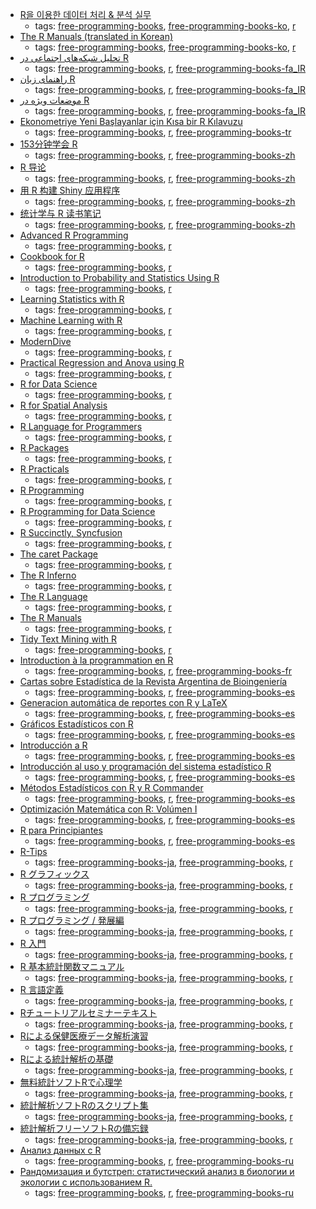 * [R을 이용한 데이터 처리 & 분석 실무](http://r4pda.co.kr)
    * tags: [free-programming-books](../tags/free-programming-books.md), [free-programming-books-ko](../tags/free-programming-books-ko.md), [r](../tags/r.md)
* [The R Manuals (translated in Korean)](http://www.openstatistics.net)
    * tags: [free-programming-books](../tags/free-programming-books.md), [free-programming-books-ko](../tags/free-programming-books-ko.md), [r](../tags/r.md)
* [تحلیل شبکه‌های اجتماعی در R](http://cran.r-project.org/doc/contrib/Raeesi-SNA_in_R_in_Farsi.pdf)
    * tags: [free-programming-books](../tags/free-programming-books.md), [r](../tags/r.md), [free-programming-books-fa_IR](../tags/free-programming-books-fa_IR.md)
* [راهنمای زبان R](http://cran.r-project.org/doc/contrib/Mousavi-R-lang_in_Farsi.pdf)
    * tags: [free-programming-books](../tags/free-programming-books.md), [r](../tags/r.md), [free-programming-books-fa_IR](../tags/free-programming-books-fa_IR.md)
* [موضعات ویژه در R](http://cran.r-project.org/doc/contrib/Mousavi-R_topics_in_Farsi.pdf)
    * tags: [free-programming-books](../tags/free-programming-books.md), [r](../tags/r.md), [free-programming-books-fa_IR](../tags/free-programming-books-fa_IR.md)
* [Ekonometriye Yeni Başlayanlar için Kısa bir R Kılavuzu](https://github.com/emraher/eybkbrk)
    * tags: [free-programming-books](../tags/free-programming-books.md), [r](../tags/r.md), [free-programming-books-tr](../tags/free-programming-books-tr.md)
* [153分钟学会 R](http://cran.r-project.org/doc/contrib/Liu-FAQ.pdf)
    * tags: [free-programming-books](../tags/free-programming-books.md), [r](../tags/r.md), [free-programming-books-zh](../tags/free-programming-books-zh.md)
* [R 导论](http://cran.r-project.org/doc/contrib/Ding-R-intro_cn.pdf)
    * tags: [free-programming-books](../tags/free-programming-books.md), [r](../tags/r.md), [free-programming-books-zh](../tags/free-programming-books-zh.md)
* [用 R 构建 Shiny 应用程序](http://yanping.me/shiny-tutorial/)
    * tags: [free-programming-books](../tags/free-programming-books.md), [r](../tags/r.md), [free-programming-books-zh](../tags/free-programming-books-zh.md)
* [统计学与 R 读书笔记](http://cran.r-project.org/doc/contrib/Xu-Statistics_and_R.pdf)
    * tags: [free-programming-books](../tags/free-programming-books.md), [r](../tags/r.md), [free-programming-books-zh](../tags/free-programming-books-zh.md)
* [Advanced R Programming](http://adv-r.had.co.nz)
    * tags: [free-programming-books](../tags/free-programming-books.md), [r](../tags/r.md)
* [Cookbook for R](http://www.cookbook-r.com)
    * tags: [free-programming-books](../tags/free-programming-books.md), [r](../tags/r.md)
* [Introduction to Probability and Statistics Using R](http://cran.r-project.org/web/packages/IPSUR/vignettes/IPSUR.pdf)
    * tags: [free-programming-books](../tags/free-programming-books.md), [r](../tags/r.md)
* [Learning Statistics with R](http://health.adelaide.edu.au/psychology/ccs/teaching/lsr)
    * tags: [free-programming-books](../tags/free-programming-books.md), [r](../tags/r.md)
* [Machine Learning with R](https://www.packtpub.com/packt/free-ebook/r-machine-learning)
    * tags: [free-programming-books](../tags/free-programming-books.md), [r](../tags/r.md)
* [ModernDive](https://ismayc.github.io/moderndiver-book/)
    * tags: [free-programming-books](../tags/free-programming-books.md), [r](../tags/r.md)
* [Practical Regression and Anova using R](http://cran.r-project.org/doc/contrib/Faraway-PRA.pdf)
    * tags: [free-programming-books](../tags/free-programming-books.md), [r](../tags/r.md)
* [R for Data Science](http://r4ds.had.co.nz)
    * tags: [free-programming-books](../tags/free-programming-books.md), [r](../tags/r.md)
* [R for Spatial Analysis](http://www.columbia.edu/~cjd11/charles_dimaggio/DIRE/resources/spatialEpiBook.pdf)
    * tags: [free-programming-books](../tags/free-programming-books.md), [r](../tags/r.md)
* [R Language for Programmers](http://www.johndcook.com/blog/r_language_for_programmers)
    * tags: [free-programming-books](../tags/free-programming-books.md), [r](../tags/r.md)
* [R Packages](http://r-pkgs.had.co.nz)
    * tags: [free-programming-books](../tags/free-programming-books.md), [r](../tags/r.md)
* [R Practicals](http://www.columbia.edu/~cjd11/charles_dimaggio/DIRE/resources/R/practicalsBookNoAns.pdf)
    * tags: [free-programming-books](../tags/free-programming-books.md), [r](../tags/r.md)
* [R Programming](https://en.wikibooks.org/wiki/R_Programming)
    * tags: [free-programming-books](../tags/free-programming-books.md), [r](../tags/r.md)
* [R Programming for Data Science](https://leanpub.com/rprogramming)
    * tags: [free-programming-books](../tags/free-programming-books.md), [r](../tags/r.md)
* [R Succinctly, Syncfusion](https://www.syncfusion.com/resources/techportal/ebooks/rsuccinctly)
    * tags: [free-programming-books](../tags/free-programming-books.md), [r](../tags/r.md)
* [The caret Package](http://topepo.github.io/caret/index.html)
    * tags: [free-programming-books](../tags/free-programming-books.md), [r](../tags/r.md)
* [The R Inferno](http://www.burns-stat.com/pages/Tutor/R_inferno.pdf)
    * tags: [free-programming-books](../tags/free-programming-books.md), [r](../tags/r.md)
* [The R Language](http://stat.ethz.ch/R-manual/R-patched/doc/html)
    * tags: [free-programming-books](../tags/free-programming-books.md), [r](../tags/r.md)
* [The R Manuals](http://cran.r-project.org/manuals.html)
    * tags: [free-programming-books](../tags/free-programming-books.md), [r](../tags/r.md)
* [Tidy Text Mining with R](http://tidytextmining.com)
    * tags: [free-programming-books](../tags/free-programming-books.md), [r](../tags/r.md)
* [Introduction à la programmation en R](http://cran.r-project.org/doc/contrib/Goulet_introduction_programmation_R.pdf)
    * tags: [free-programming-books](../tags/free-programming-books.md), [r](../tags/r.md), [free-programming-books-fr](../tags/free-programming-books-fr.md)
* [Cartas sobre Estadística de la Revista Argentina de Bioingeniería](http://cran.r-project.org/doc/contrib/Risk-Cartas-sobre-Estadistica.pdf)
    * tags: [free-programming-books](../tags/free-programming-books.md), [r](../tags/r.md), [free-programming-books-es](../tags/free-programming-books-es.md)
* [Generacion automática de reportes con R y LaTeX](http://cran.r-project.org/doc/contrib/Rivera-Tutorial_Sweave.pdf)
    * tags: [free-programming-books](../tags/free-programming-books.md), [r](../tags/r.md), [free-programming-books-es](../tags/free-programming-books-es.md)
* [Gráficos Estadísticos con R](http://cran.r-project.org/doc/contrib/grafi3.pdf)
    * tags: [free-programming-books](../tags/free-programming-books.md), [r](../tags/r.md), [free-programming-books-es](../tags/free-programming-books-es.md)
* [Introducción a R](http://cran.r-project.org/doc/contrib/R-intro-1.1.0-espanol.1.pdf)
    * tags: [free-programming-books](../tags/free-programming-books.md), [r](../tags/r.md), [free-programming-books-es](../tags/free-programming-books-es.md)
* [Introducción al uso y programación del sistema estadístico R](http://cran.r-project.org/doc/contrib/curso-R.Diaz-Uriarte.pdf)
    * tags: [free-programming-books](../tags/free-programming-books.md), [r](../tags/r.md), [free-programming-books-es](../tags/free-programming-books-es.md)
* [Métodos Estadísticos con R y R Commander](http://cran.r-project.org/doc/contrib/Saez-Castillo-RRCmdrv21.pdf)
    * tags: [free-programming-books](../tags/free-programming-books.md), [r](../tags/r.md), [free-programming-books-es](../tags/free-programming-books-es.md)
* [Optimización Matemática con R: Volúmen I](http://cran.r-project.org/doc/contrib/Optimizacion_Matematica_con_R_Volumen_I.pdf)
    * tags: [free-programming-books](../tags/free-programming-books.md), [r](../tags/r.md), [free-programming-books-es](../tags/free-programming-books-es.md)
* [R para Principiantes](http://cran.r-project.org/doc/contrib/rdebuts_es.pdf)
    * tags: [free-programming-books](../tags/free-programming-books.md), [r](../tags/r.md), [free-programming-books-es](../tags/free-programming-books-es.md)
* [R-Tips](http://cse.naro.affrc.go.jp/takezawa/r-tips/r2.html)
    * tags: [free-programming-books-ja](../tags/free-programming-books-ja.md), [free-programming-books](../tags/free-programming-books.md), [r](../tags/r.md)
* [R グラフィックス](http://stat.biopapyrus.net/graph/)
    * tags: [free-programming-books-ja](../tags/free-programming-books-ja.md), [free-programming-books](../tags/free-programming-books.md), [r](../tags/r.md)
* [R プログラミング](http://stat.biopapyrus.net/r/)
    * tags: [free-programming-books-ja](../tags/free-programming-books-ja.md), [free-programming-books](../tags/free-programming-books.md), [r](../tags/r.md)
* [R プログラミング / 発展編](http://stat.biopapyrus.net/dev/)
    * tags: [free-programming-books-ja](../tags/free-programming-books-ja.md), [free-programming-books](../tags/free-programming-books.md), [r](../tags/r.md)
* [R 入門](http://cran.r-project.org/doc/contrib/manuals-jp/R-intro-170.jp.pdf)
    * tags: [free-programming-books-ja](../tags/free-programming-books-ja.md), [free-programming-books](../tags/free-programming-books.md), [r](../tags/r.md)
* [R 基本統計関数マニュアル](http://cran.r-project.org/doc/contrib/manuals-jp/Mase-Rstatman.pdf)
    * tags: [free-programming-books-ja](../tags/free-programming-books-ja.md), [free-programming-books](../tags/free-programming-books.md), [r](../tags/r.md)
* [R 言語定義](http://cran.r-project.org/doc/contrib/manuals-jp/R-lang.jp.v110.pdf)
    * tags: [free-programming-books-ja](../tags/free-programming-books-ja.md), [free-programming-books](../tags/free-programming-books.md), [r](../tags/r.md)
* [Rチュートリアルセミナーテキスト](http://psycho.edu.yamaguchi-u.ac.jp/?page_id=626)
    * tags: [free-programming-books-ja](../tags/free-programming-books-ja.md), [free-programming-books](../tags/free-programming-books.md), [r](../tags/r.md)
* [Rによる保健医療データ解析演習](http://minato.sip21c.org/msb/medstatbook.pdf)
    * tags: [free-programming-books-ja](../tags/free-programming-books-ja.md), [free-programming-books](../tags/free-programming-books.md), [r](../tags/r.md)
* [Rによる統計解析の基礎](http://minato.sip21c.org/statlib/stat.pdf)
    * tags: [free-programming-books-ja](../tags/free-programming-books-ja.md), [free-programming-books](../tags/free-programming-books.md), [r](../tags/r.md)
* [無料統計ソフトRで心理学](http://blue.zero.jp/yokumura/Rhtml/Haebera2002.html)
    * tags: [free-programming-books-ja](../tags/free-programming-books-ja.md), [free-programming-books](../tags/free-programming-books.md), [r](../tags/r.md)
* [統計解析ソフトRのスクリプト集](http://psych.educa.nagoya-u.ac.jp/doc/Rscripts_ishii.pdf)
    * tags: [free-programming-books-ja](../tags/free-programming-books-ja.md), [free-programming-books](../tags/free-programming-books.md), [r](../tags/r.md)
* [統計解析フリーソフトRの備忘録](http://cse.naro.affrc.go.jp/takezawa/r-tips.pdf)
    * tags: [free-programming-books-ja](../tags/free-programming-books-ja.md), [free-programming-books](../tags/free-programming-books.md), [r](../tags/r.md)
* [Анализ данных с R](http://www.inp.nsk.su/~baldin/DataAnalysis/index.html)
    * tags: [free-programming-books](../tags/free-programming-books.md), [r](../tags/r.md), [free-programming-books-ru](../tags/free-programming-books-ru.md)
* [Рандомизация и бутстреп: статистический анализ в биологии и экологии с использованием R.](http://www.ievbras.ru/ecostat/Kiril/Article/A32/Starb.pdf)
    * tags: [free-programming-books](../tags/free-programming-books.md), [r](../tags/r.md), [free-programming-books-ru](../tags/free-programming-books-ru.md)
